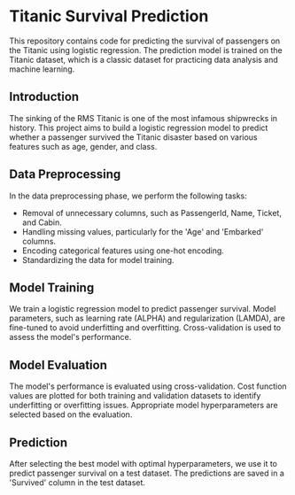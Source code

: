 # Titanic Survival Prediction
This repository contains code for predicting the survival of passengers on the Titanic using logistic regression. The prediction model is trained on the Titanic dataset, which is a classic dataset for practicing data analysis and machine learning.
## Introduction
The sinking of the RMS Titanic is one of the most infamous shipwrecks in history. This project aims to build a logistic regression model to predict whether a passenger survived the Titanic disaster based on various features such as age, gender, and class.
## Data Preprocessing
In the data preprocessing phase, we perform the following tasks:

* Removal of unnecessary columns, such as PassengerId, Name, Ticket, and Cabin.
* Handling missing values, particularly for the 'Age' and 'Embarked' columns.
* Encoding categorical features using one-hot encoding.
* Standardizing the data for model training.

## Model Training
We train a logistic regression model to predict passenger survival. Model parameters, such as learning rate (ALPHA) and regularization (LAMDA), are fine-tuned to avoid underfitting and overfitting. Cross-validation is used to assess the model's performance.
## Model Evaluation
The model's performance is evaluated using cross-validation. Cost function values are plotted for both training and validation datasets to identify underfitting or overfitting issues. Appropriate model hyperparameters are selected based on the evaluation.
## Prediction
After selecting the best model with optimal hyperparameters, we use it to predict passenger survival on a test dataset. The predictions are saved in a 'Survived' column in the test dataset.
